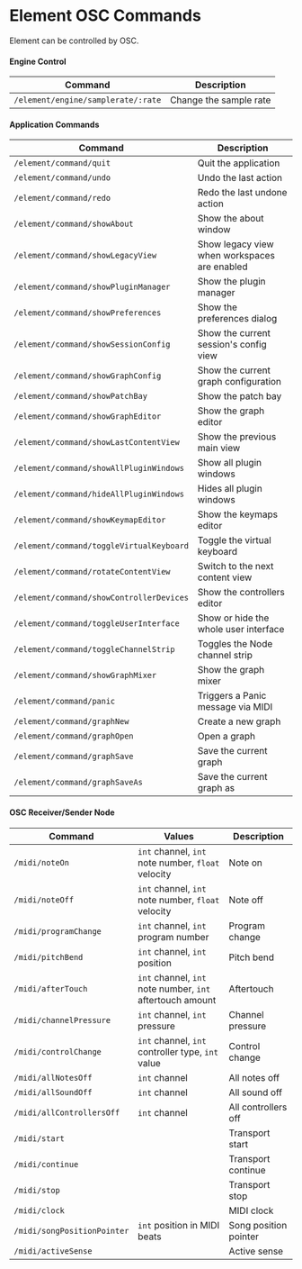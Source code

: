 # Element OSC Commands
Element can be controlled by OSC.

#### Engine Control
| Command | Description |
|---------|-------------|
| `/element/engine/samplerate/:rate` | Change the sample rate |

#### Application Commands

| Command  | Description   |
|----------|---------------|
| `/element/command/quit` | Quit the application |
| `/element/command/undo` | Undo the last action |
| `/element/command/redo` | Redo the last undone action |
| `/element/command/showAbout` | Show the about window |
| `/element/command/showLegacyView` | Show legacy view when workspaces are enabled |
| `/element/command/showPluginManager` | Show the plugin manager |
| `/element/command/showPreferences` | Show the preferences dialog |
| `/element/command/showSessionConfig` | Show the current session's config view |
| `/element/command/showGraphConfig` | Show the current graph configuration |
| `/element/command/showPatchBay` | Show the patch bay |
| `/element/command/showGraphEditor` | Show the graph editor |
| `/element/command/showLastContentView` | Show the previous main view |
| `/element/command/showAllPluginWindows` | Show all plugin windows |
| `/element/command/hideAllPluginWindows` | Hides all plugin windows |
| `/element/command/showKeymapEditor` | Show the keymaps editor |
| `/element/command/toggleVirtualKeyboard` | Toggle the virtual keyboard |
| `/element/command/rotateContentView` | Switch to the next content view |
| `/element/command/showControllerDevices` | Show the controllers editor |
| `/element/command/toggleUserInterface` | Show or hide the whole user interface |
| `/element/command/toggleChannelStrip` | Toggles the Node channel strip |
| `/element/command/showGraphMixer` | Show the graph mixer |
| `/element/command/panic` | Triggers a Panic message via MIDI |
| `/element/command/graphNew` | Create a new graph |
| `/element/command/graphOpen` | Open a graph |
| `/element/command/graphSave` | Save the current graph |
| `/element/command/graphSaveAs` | Save the current graph as |

#### OSC Receiver/Sender Node

| Command  | Values | Description   |
|----------|--------|---------------|
| `/midi/noteOn` | `int` channel, `int` note number, `float` velocity | Note on |
| `/midi/noteOff` | `int` channel, `int` note number, `float` velocity | Note off |
| `/midi/programChange` | `int` channel, `int` program number | Program change |
| `/midi/pitchBend` | `int` channel, `int` position | Pitch bend |
| `/midi/afterTouch` | `int` channel, `int` note number, `int` aftertouch amount | Aftertouch |
| `/midi/channelPressure` | `int` channel, `int` pressure | Channel pressure |
| `/midi/controlChange` | `int` channel, `int` controller type, `int`  value | Control change |
| `/midi/allNotesOff` | `int` channel | All notes off |
| `/midi/allSoundOff` | `int` channel | All sound off |
| `/midi/allControllersOff` | `int` channel | All controllers off |
| `/midi/start` | &nbsp; | Transport start |
| `/midi/continue` | &nbsp; | Transport continue |
| `/midi/stop` | &nbsp; | Transport stop |
| `/midi/clock` | &nbsp; | MIDI clock |
| `/midi/songPositionPointer` | `int` position in MIDI beats | Song position pointer |
| `/midi/activeSense` | &nbsp; | Active sense |
